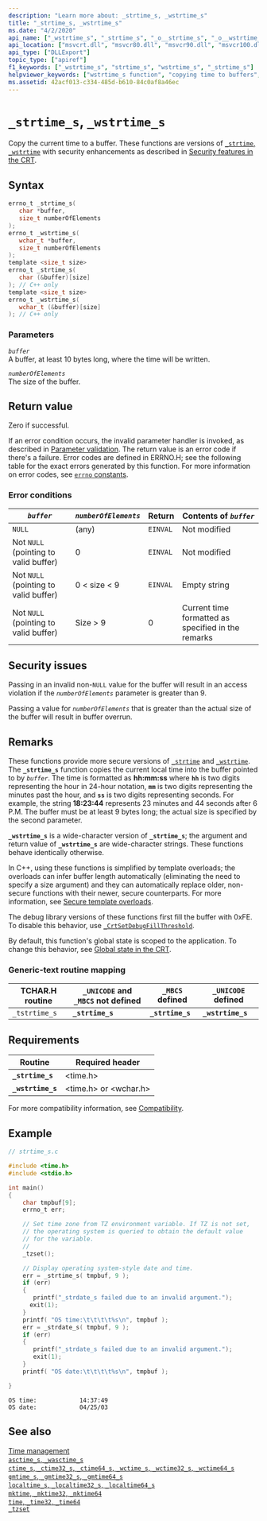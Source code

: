 ```yaml
---
description: "Learn more about: _strtime_s, _wstrtime_s"
title: "_strtime_s, _wstrtime_s"
ms.date: "4/2/2020"
api_name: ["_wstrtime_s", "_strtime_s", "_o__strtime_s", "_o__wstrtime_s"]
api_location: ["msvcrt.dll", "msvcr80.dll", "msvcr90.dll", "msvcr100.dll", "msvcr100_clr0400.dll", "msvcr110.dll", "msvcr110_clr0400.dll", "msvcr120.dll", "msvcr120_clr0400.dll", "ucrtbase.dll", "api-ms-win-crt-time-l1-1-0.dll", "api-ms-win-crt-private-l1-1-0.dll"]
api_type: ["DLLExport"]
topic_type: ["apiref"]
f1_keywords: ["_wstrtime_s", "strtime_s", "wstrtime_s", "_strtime_s"]
helpviewer_keywords: ["wstrtime_s function", "copying time to buffers", "strtime_s function", "_wstrtime_s function", "time, copying", "_strtime_s function"]
ms.assetid: 42acf013-c334-485d-b610-84c0af8a46ec
---
```

# `_strtime_s`, `_wstrtime_s`

Copy the current time to a buffer. These functions are versions of [`_strtime`, `_wstrtime`](strtime-wstrtime.md) with security enhancements as described in [Security features in the CRT](../security-features-in-the-crt.md).

## Syntax

```C
errno_t _strtime_s(
   char *buffer,
   size_t numberOfElements
);
errno_t _wstrtime_s(
   wchar_t *buffer,
   size_t numberOfElements
);
template <size_t size>
errno_t _strtime_s(
   char (&buffer)[size]
); // C++ only
template <size_t size>
errno_t _wstrtime_s(
   wchar_t (&buffer)[size]
); // C++ only
```

### Parameters

*`buffer`*\
A buffer, at least 10 bytes long, where the time will be written.

*`numberOfElements`*\
The size of the buffer.

## Return value

Zero if successful.

If an error condition occurs, the invalid parameter handler is invoked, as described in [Parameter validation](../parameter-validation.md). The return value is an error code if there's a failure. Error codes are defined in ERRNO.H; see the following table for the exact errors generated by this function. For more information on error codes, see [`errno` constants](../errno-constants.md).

### Error conditions

|*`buffer`*|*`numberOfElements`*|Return|Contents of *`buffer`*|
|--------------|------------------------|------------|--------------------------|
|`NULL`|(any)|`EINVAL`|Not modified|
|Not `NULL` (pointing to valid buffer)|0|`EINVAL`|Not modified|
|Not `NULL` (pointing to valid buffer)|0 < size < 9|`EINVAL`|Empty string|
|Not `NULL` (pointing to valid buffer)|Size > 9|0|Current time formatted as specified in the remarks|

## Security issues

Passing in an invalid non-`NULL` value for the buffer will result in an access violation if the *`numberOfElements`* parameter is greater than 9.

Passing a value for *`numberOfElements`* that is greater than the actual size of the buffer will result in buffer overrun.

## Remarks

These functions provide more secure versions of [`_strtime`](strtime-wstrtime.md) and [`_wstrtime`](strtime-wstrtime.md). The **`_strtime_s`** function copies the current local time into the buffer pointed to by *`buffer`*. The time is formatted as **hh:mm:ss** where **`hh`** is two digits representing the hour in 24-hour notation, **`mm`** is two digits representing the minutes past the hour, and **`ss`** is two digits representing seconds. For example, the string **18:23:44** represents 23 minutes and 44 seconds after 6 P.M. The buffer must be at least 9 bytes long; the actual size is specified by the second parameter.

**`_wstrtime_s`** is a wide-character version of **`_strtime_s`**; the argument and return value of **`_wstrtime_s`** are wide-character strings. These functions behave identically otherwise.

In C++, using these functions is simplified by template overloads; the overloads can infer buffer length automatically (eliminating the need to specify a size argument) and they can automatically replace older, non-secure functions with their newer, secure counterparts. For more information, see [Secure template overloads](../secure-template-overloads.md).

The debug library versions of these functions first fill the buffer with 0xFE. To disable this behavior, use [`_CrtSetDebugFillThreshold`](crtsetdebugfillthreshold.md).

By default, this function's global state is scoped to the application. To change this behavior, see [Global state in the CRT](../global-state.md).

### Generic-text routine mapping

|TCHAR.H routine|`_UNICODE` and `_MBCS` not defined|`_MBCS` defined|`_UNICODE` defined|
|---------------------|------------------------------------|--------------------|-----------------------|
|`_tstrtime_s`|**`_strtime_s`**|**`_strtime_s`**|**`_wstrtime_s`**|

## Requirements

|Routine|Required header|
|-------------|---------------------|
|**`_strtime_s`**|\<time.h>|
|**`_wstrtime_s`**|\<time.h> or \<wchar.h>|

For more compatibility information, see [Compatibility](../compatibility.md).

## Example

```C
// strtime_s.c

#include <time.h>
#include <stdio.h>

int main()
{
    char tmpbuf[9];
    errno_t err;

    // Set time zone from TZ environment variable. If TZ is not set,
    // the operating system is queried to obtain the default value
    // for the variable.
    //
    _tzset();

    // Display operating system-style date and time.
    err = _strtime_s( tmpbuf, 9 );
    if (err)
    {
       printf("_strdate_s failed due to an invalid argument.");
      exit(1);
    }
    printf( "OS time:\t\t\t\t%s\n", tmpbuf );
    err = _strdate_s( tmpbuf, 9 );
    if (err)
    {
       printf("_strdate_s failed due to an invalid argument.");
       exit(1);
    }
    printf( "OS date:\t\t\t\t%s\n", tmpbuf );

}
```

```Output
OS time:            14:37:49
OS date:            04/25/03
```

## See also

[Time management](../time-management.md)\
[`asctime_s`, `_wasctime_s`](asctime-s-wasctime-s.md)\
[`ctime_s`, `_ctime32_s`, `_ctime64_s`, `_wctime_s`, `_wctime32_s`, `_wctime64_s`](ctime-s-ctime32-s-ctime64-s-wctime-s-wctime32-s-wctime64-s.md)\
[`gmtime_s`, `_gmtime32_s`, `_gmtime64_s`](gmtime-s-gmtime32-s-gmtime64-s.md)\
[`localtime_s`, `_localtime32_s`, `_localtime64_s`](localtime-s-localtime32-s-localtime64-s.md)\
[`mktime`, `_mktime32`, `_mktime64`](mktime-mktime32-mktime64.md)\
[`time`, `_time32`, `_time64`](time-time32-time64.md)\
[`_tzset`](tzset.md)
